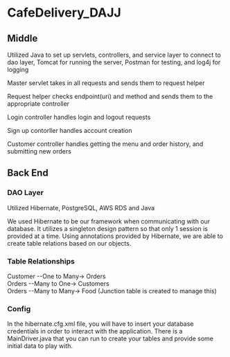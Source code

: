 # CafeDelivery_DAJJ

## Middle
Utilized Java to set up servlets, controllers, and service layer to connect to dao layer, Tomcat for running the server, Postman for testing, and log4j for logging

Master servlet takes in all requests and sends them to request helper

Request helper checks endpoint(uri) and method and sends them to the appropriate controller

Login controller handles login and logout requests

Sign up contorller handles account creation

Customer controller handles getting the menu and order history, and submitting new orders

## Back End
### DAO Layer
Utilized Hibernate, PostgreSQL, AWS RDS and Java

We used Hibernate to be our framework when communicating with our database.  It utilizes a singleton design pattern so that only 1 session is provided at a time.  Using annotations provided by Hibernate, we are able to create table relations based on our objects.

### Table Relationships
Customer --One to Many-> Orders  
Orders --Many to One-> Customers  
Orders --Many to Many-> Food (Junction table is created to manage this)  

### Config
In the hibernate.cfg.xml file, you will have to insert your database credentials in order to interact with the application.  There is a MainDriver.java that you can run to create your tables and provide some initial data to play with.

